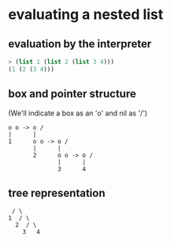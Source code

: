 # evaluating a nested list

## evaluation by the interpreter

```scheme
> (list 1 (list 2 (list 3 4)))
(1 (2 (3 4)))
```

## box and pointer structure

(We'll indicate a box as an 'o' and nil as '/')

```
o o -> o /  
|      |
1      o o -> o /
       |      |
       2      o o -> o /
              |      |
              3      4
```

## tree representation

```
 / \
1  / \
  2  / \
    3   4
```
